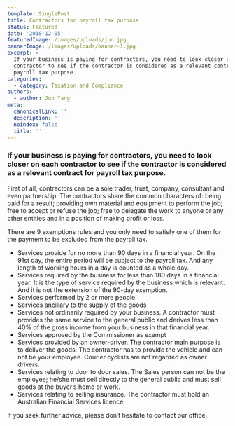 ```yaml
---
template: SinglePost
title: Contractors for payroll tax purpose
status: Featured
date: '2018-12-05'
featuredImage: /images/uploads/jun.jpg
bannerImage: /images/uploads/banner-1.jpg
excerpt: >-
  If your business is paying for contractors, you need to look closer on each
  contractor to see if the contractor is considered as a relevant contract for
  payroll tax purpose.
categories:
  - category: Taxation and Compliance
authors:
  - author: Jun Yang
meta:
  canonicalLink: ''
  description: ''
  noindex: false
  title: ''
---
```


### If your business is paying for contractors, you need to look closer on each contractor to see if the contractor is considered as a relevant contract for payroll tax purpose.

First of all, contractors can be a sole trader, trust, company, consultant and even partnership. The contractors share the common characters of: being paid for a result; providing own material and equipment to perform the job; free to accept or refuse the job; free to delegate the work to anyone or any other entities and in a position of making profit or loss.

There are 9 exemptions rules and you only need to satisfy one of them for the payment to be excluded from the payroll tax.

- Services provide for no more than 90 days in a financial year. On the 91st day, the entire period will be subject to the payroll tax. And any length of working hours in a day is counted as a whole day.
- Services required by the business for less than 180 days in a financial year. It is the type of service required by the business which is relevant. And it is not the extension of the 90-day exemption.
- Services performed by 2 or more people.
- Services ancillary to the supply of the goods
- Services not ordinarily required by your business. A contractor must provides the same service to the general public and derives less than 40% of the gross income from your business in that financial year.
- Services approved by the Commissioner as exempt
- Services provided by an owner-driver. The contractor main purpose is to deliver the goods. The contractor has to provide the vehicle and can not be your employee. Courier cyclists are not regarded as owner drivers.
- Services relating to door to door sales. The Sales person can not be the employee; he/she must sell directly to the general public and must sell goods at the buyer’s home or work.
- Services relating to selling insurance. The contractor must hold an Australian Financial Services licence.

If you seek further advice, please don’t hesitate to contact our office.
